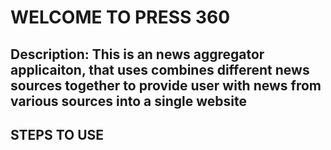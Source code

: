 # WELCOME TO PRESS 360
## Description: This is an news aggregator applicaiton, that uses combines different news sources together to provide user with news from various sources into a single website

## STEPS TO USE
